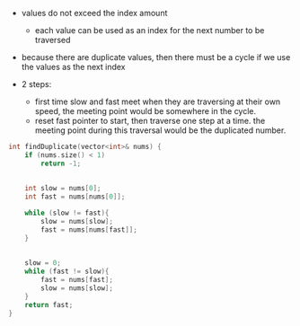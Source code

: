 - values do not exceed the index amount
    - each value can be used as an index for the next number to be traversed
- because there are duplicate values, then there must be a cycle if we use the values as the next index

- 2 steps:
    - first time slow and fast meet when they are traversing at their own speed, the meeting point would be somewhere in the cycle.
    - reset fast pointer to start, then traverse one step at a time. the meeting point during this traversal would be the duplicated number.
    
```cpp
int findDuplicate(vector<int>& nums) {
    if (nums.size() < 1) 
        return -1;
     
    
    int slow = nums[0];
    int fast = nums[nums[0]];

    while (slow != fast){
        slow = nums[slow]; 
        fast = nums[nums[fast]]; 
    }
   
    
    slow = 0;
    while (fast != slow){
        fast = nums[fast];
        slow = nums[slow];
    }
    return fast;
}
```
